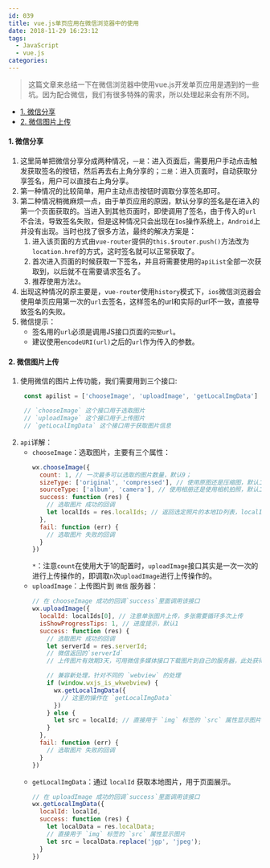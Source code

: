 ```yaml
---
id: 039
title: vue.js单页应用在微信浏览器中的使用
date: 2018-11-29 16:23:12
tags:
  - JavaScript
  - vue.js
categories:
---
```


> 这篇文章来总结一下在微信浏览器中使用vue.js开发单页应用是遇到的一些坑。因为配合微信，我们有很多特殊的需求，所以处理起来会有所不同。

- <a href="#share">1. 微信分享</a>
- <a href="#uploadImage">2. 微信图片上传</a>



#### <a name="dependencies">1. 微信分享</a>
1. 这里简单把微信分享分成两种情况，`一是`：进入页面后，需要用户手动点击触发获取签名的按钮，然后再去右上角分享的；`二是`：进入页面时，自动获取分享签名，用户可以直接右上角分享。
2. 第一种情况的比较简单，用户主动点击按钮时调取分享签名即可。
3. 第二种情况稍微麻烦一点，由于单页应用的原因，默认分享的签名是在进入的第一个页面获取的。当进入到其他页面时，即使调用了签名，由于传入的`url`不合法，导致签名失败，但是这种情况只会出现在`Ios`操作系统上，`Android`上并没有出现。当时也找了很多方法，最终的解决方案是：
    1. 进入该页面的方式由`vue-router`提供的`this.$router.push()`方法改为`location.href`的方式，这时签名就可以正常获取了。
    2. 首次进入页面的时候获取一下签名，并且将需要使用的`apiList`全部一次获取到，以后就不在需要请求签名了。
    3. 推荐使用方法`2`。
4. 出现这种情况的原主要是，`vue-router`使用`history`模式下，`ios`微信浏览器会使用单页应用第一次的`url`去签名，这样签名的url和实际的url不一致，直接导致签名的失败。
5. 微信提示：
    - 签名用的`url`必须是调用JS接口页面的`完整url`。
    - 建议使用`encodeURI(url)`之后的`url`作为传入的参数。

#### <a name="uploadImage">2. 微信图片上传</a>
1. 使用微信的图片上传功能，我们需要用到三个接口:
   ```js
    const apilist = ['chooseImage', 'uploadImage', 'getLocalImgData']

    // `chooseImage` 这个接口用于选取图片
    // `uploadImage` 这个接口用于上传图片
    // `getLocalImgData` 这个接口用于获取图片信息
   ```
2. `api`详解：
    - `chooseImage`：选取图片，主要有三个属性：
      ```js
      wx.chooseImage({
        count: 1, // 一次最多可以选取的图片数量，默认9；
        sizeType: ['original', 'compressed'], // 使用原图还是压缩图，默认二者都有
        sourceType: ['album', 'camera'], // 使用相册还是使用相机拍照，默认二者都有
        success: function (res) {
          // 选取图片 成功的回调
          let localIds = res.localIds; // 返回选定照片的本地ID列表，localId可以作为img标签的src属性显示图片
        },
        fail: function (err) {
          // 选取图片 失败的回调
        }
      })
      ```
      `*`：注意`count`在使用大于1的配置时，`uploadImage`接口其实是一次一次的进行上传操作的，即调取`n`次`uploadImage`进行上传操作的。
    - `uploadImage`：上传图片到 `微信` 服务器：
      ```js
      // 在 chooseImage 成功的回调`success`里面调用该接口
      wx.uploadImage({
        localId: localIds[0], // 注意单张图片上传，多张需要循环多次上传
        isShowProgressTips: 1, // 进度提示，默认1
        success: function (res) {
          // 选取图片 成功的回调
          let serverId = res.serverId; 
          // 微信返回的`serverId`
          // 上传图片有效期3天，可用微信多媒体接口下载图片到自己的服务器，此处获得的 serverId 即 media_id

          // 兼容新处理，针对不同的 `webview` 的处理
          if (window.wxjs_is_wkwebview) {
            wx.getLocalImgData({
              // 这里的操作在 `getLocalImgData`
            })
          } else {
            let src = localId; // 直接用于 `img` 标签的 `src` 属性显示图片
          }
        },
        fail: function (err) {
          // 选取图片 失败的回调
        }
      })
      ```
    - `getLocalImgData`：通过 `localId` 获取本地图片，用于页面展示。
      ```js
      // 在 uploadImage 成功的回调`success`里面调用该接口
      wx.getLocalImgData({
        localId: localId,
        success: function (res) {
          let localData = res.localData;
          // 直接用于 `img` 标签的 `src` 属性显示图片
          let src = localData.replace('jgp', 'jpeg');
        }
      })
      ```